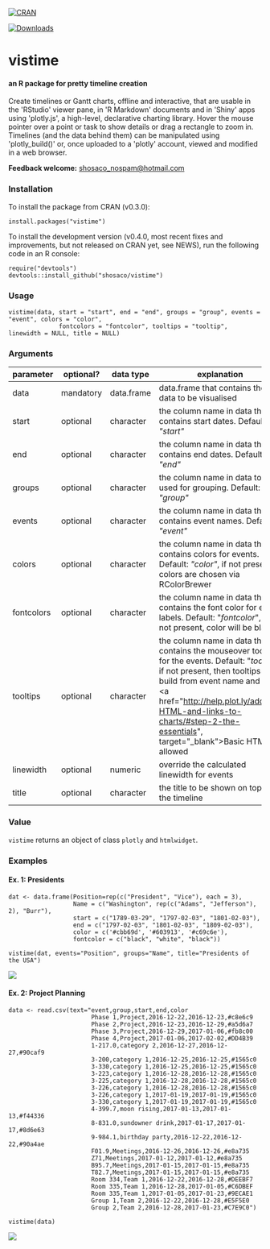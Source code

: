 [![CRAN](http://www.r-pkg.org/badges/version/vistime)](https://cran.r-project.org/package=vistime)
<!-- [![packageversion](https://img.shields.io/badge/packageversion-0.4.0-green.svg)](commits/master) -->
[![Downloads](http://cranlogs.r-pkg.org/badges/last-week/vistime)](https://www.r-pkg.org/pkg/vistime)

# vistime
#### an R package for pretty timeline creation

Create timelines or Gantt charts, offline and interactive, that are usable in the 'RStudio' viewer pane, in 'R Markdown' documents and in 'Shiny' apps using 'plotly.js', a high-level, declarative charting library. Hover the mouse pointer over a point or task to show details or drag a rectangle to zoom in. Timelines (and the data behind them) can be manipulated using 'plotly_build()' or, once uploaded to a 'plotly' account, viewed and modified in a web browser.

**Feedback welcome:** shosaco_nospam@hotmail.com  


### Installation

To install the package from CRAN (v0.3.0):

```{r}
install.packages("vistime")
```

To install the development version (v0.4.0, most recent fixes and improvements, but not released on CRAN yet, see NEWS), run the following code in an R console:
```{r}
require("devtools")
devtools::install_github("shosaco/vistime") 
```


### Usage

```{r}
vistime(data, start = "start", end = "end", groups = "group", events = "event", colors = "color", 
              fontcolors = "fontcolor", tooltips = "tooltip", linewidth = NULL, title = NULL)
````


### Arguments

parameter | optional? | data type | explanation 
--------- |----------- | -------- | ----------- 
data | mandatory | data.frame | data.frame that contains the data to be visualised
start | optional | character | the column name in data that contains start dates. Default: *"start"*
end | optional | character | the column name in data that contains end dates. Default: *"end"*
groups | optional | character | the column name in data to be used for grouping. Default: *"group"*
events | optional | character | the column name in data that contains event names. Default: *"event"*
colors | optional | character | the column name in data that contains colors for events. Default: *"color"*, if not present, colors are chosen via RColorBrewer
fontcolors | optional | character | the column name in data that contains the font color for event labels. Default: "*fontcolor*", if not present, color will be black
tooltips | optional | character | the column name in data that contains the mouseover tooltips for the events. Default: "*tooltip*", if not present, then tooltips are build from event name and date. <a href="http://help.plot.ly/adding-HTML-and-links-to-charts/#step-2-the-essentials", target="_blank">Basic HTML</a> is allowed
linewidth | optional | numeric | override the calculated linewidth for events
title | optional | character | the title to be shown on top of the timeline

### Value

`vistime` returns an object of class `plotly` and `htmlwidget`.


### Examples  

#### Ex. 1: Presidents
```{r}
dat <- data.frame(Position=rep(c("President", "Vice"), each = 3),
                  Name = c("Washington", rep(c("Adams", "Jefferson"), 2), "Burr"),
                  start = c("1789-03-29", "1797-02-03", "1801-02-03"),
                  end = c("1797-02-03", "1801-02-03", "1809-02-03"),
                  color = c('#cbb69d', '#603913', '#c69c6e'),
                  fontcolor = c("black", "white", "black"))
                  
vistime(dat, events="Position", groups="Name", title="Presidents of the USA")
````
![](inst/img/ex2.png)

#### Ex. 2: Project Planning
````{r}
data <- read.csv(text="event,group,start,end,color
                       Phase 1,Project,2016-12-22,2016-12-23,#c8e6c9
                       Phase 2,Project,2016-12-23,2016-12-29,#a5d6a7
                       Phase 3,Project,2016-12-29,2017-01-06,#fb8c00
                       Phase 4,Project,2017-01-06,2017-02-02,#DD4B39
                       1-217.0,category 2,2016-12-27,2016-12-27,#90caf9
                       3-200,category 1,2016-12-25,2016-12-25,#1565c0
                       3-330,category 1,2016-12-25,2016-12-25,#1565c0
                       3-223,category 1,2016-12-28,2016-12-28,#1565c0
                       3-225,category 1,2016-12-28,2016-12-28,#1565c0
                       3-226,category 1,2016-12-28,2016-12-28,#1565c0
                       3-226,category 1,2017-01-19,2017-01-19,#1565c0
                       3-330,category 1,2017-01-19,2017-01-19,#1565c0
                       4-399.7,moon rising,2017-01-13,2017-01-13,#f44336
                       8-831.0,sundowner drink,2017-01-17,2017-01-17,#8d6e63
                       9-984.1,birthday party,2016-12-22,2016-12-22,#90a4ae
                       F01.9,Meetings,2016-12-26,2016-12-26,#e8a735
                       Z71,Meetings,2017-01-12,2017-01-12,#e8a735
                       B95.7,Meetings,2017-01-15,2017-01-15,#e8a735
                       T82.7,Meetings,2017-01-15,2017-01-15,#e8a735
                       Room 334,Team 1,2016-12-22,2016-12-28,#DEEBF7
                       Room 335,Team 1,2016-12-28,2017-01-05,#C6DBEF
                       Room 335,Team 1,2017-01-05,2017-01-23,#9ECAE1
                       Group 1,Team 2,2016-12-22,2016-12-28,#E5F5E0
                       Group 2,Team 2,2016-12-28,2017-01-23,#C7E9C0")
                           
vistime(data)
````

![](inst/img/ex3.png)

